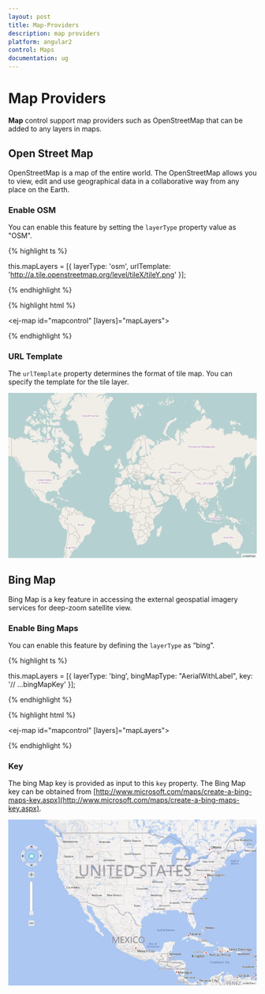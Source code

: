 ```yaml
---
layout: post
title: Map-Providers
description: map providers
platform: angular2
control: Maps
documentation: ug
---
```


# Map Providers

**Map** control support map providers such as OpenStreetMap that can be added to any layers in maps.

## Open Street Map

OpenStreetMap is a map of the entire world. The OpenStreetMap allows you to view, edit and use geographical data in a collaborative way from any place on the Earth.

### Enable OSM

You can enable this feature by setting the `layerType` property value as "OSM".

{% highlight ts %}

this.mapLayers = [{
    layerType: 'osm',
    urlTemplate: 'http://a.tile.openstreetmap.org/level/tileX/tileY.png'
}];

{% endhighlight %}


{% highlight html %}

<ej-map id="mapcontrol" [layers]="mapLayers">
</ej-map>

{% endhighlight %}


### URL Template

The `urlTemplate` property determines the format of tile map. You can specify the template for the tile layer. 

![](Map-Providers_images/Map-Providers_img1.png)

## Bing Map

Bing Map is a key feature in accessing the external geospatial imagery services for deep-zoom satellite view. 

### Enable Bing Maps

You can enable this feature by defining the `layerType` as “bing”.

{% highlight ts %}

this.mapLayers = [{
    layerType: 'bing',
    bingMapType: "AerialWithLabel",
    key: '// ...bingMapKey'
}];

{% endhighlight %}


{% highlight html %}

<ej-map id="mapcontrol" [layers]="mapLayers">
</ej-map>

{% endhighlight %}

### Key

The bing Map key is provided as input to this `key` property. The Bing Map key can be obtained from [http://www.microsoft.com/maps/create-a-bing-maps-key.aspx](http://www.microsoft.com/maps/create-a-bing-maps-key.aspx).

![](Map-Providers_images/Map-Providers_img2.png)

